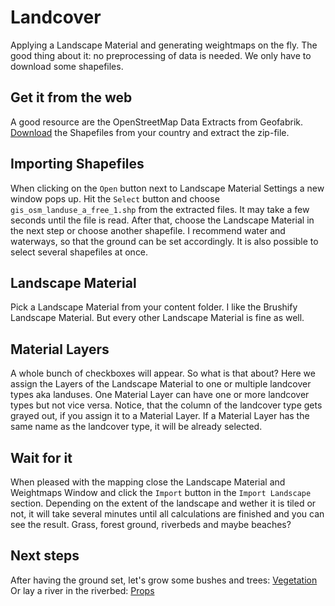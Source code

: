 # Landcover

Applying a Landscape Material and generating weightmaps on the fly. The good thing about it: no preprocessing of data is needed. We only have to download some shapefiles.

## Get it from the web

A good resource are the OpenStreetMap Data Extracts from Geofabrik. [Download](https://download.geofabrik.de/) the Shapefiles from your country and extract the zip-file.

## Importing Shapefiles

When clicking on the `Open` button next to Landscape Material Settings a new window pops up. Hit the `Select` button and choose `gis_osm_landuse_a_free_1.shp` from the extracted files. It may take a few seconds until the file is read. After that, choose the Landscape Material in the next step or choose another shapefile. I recommend water and waterways, so that the ground can be set accordingly. It is also possible to select several shapefiles at once.

## Landscape Material

Pick a Landscape Material from your content folder. I like the Brushify Landscape Material. But every other Landscape Material is fine as well.

## Material Layers

A whole bunch of checkboxes will appear. So what is that about? Here we assign the Layers of the Landscape Material to one or multiple landcover types aka landuses. One Material Layer can have one or more landcover types but not vice versa. Notice, that the column of the landcover type gets grayed out, if you assign it to a Material Layer. If a Material Layer has the same name as the landcover type, it will be already selected.

## Wait for it

When pleased with the mapping close the Landscape Material and Weightmaps Window and click the `Import` button in the `Import Landscape` section. Depending on the extent of the landscape and wether it is tiled or not, it will take several minutes until all calculations are finished and you can see the result. Grass, forest ground, riverbeds and maybe beaches?

## Next steps

After having the ground set, let's grow some bushes and trees: [Vegetation](vegetation.md?id=vegetation)  
Or lay a river in the riverbed: [Props](props.md?id=props)
